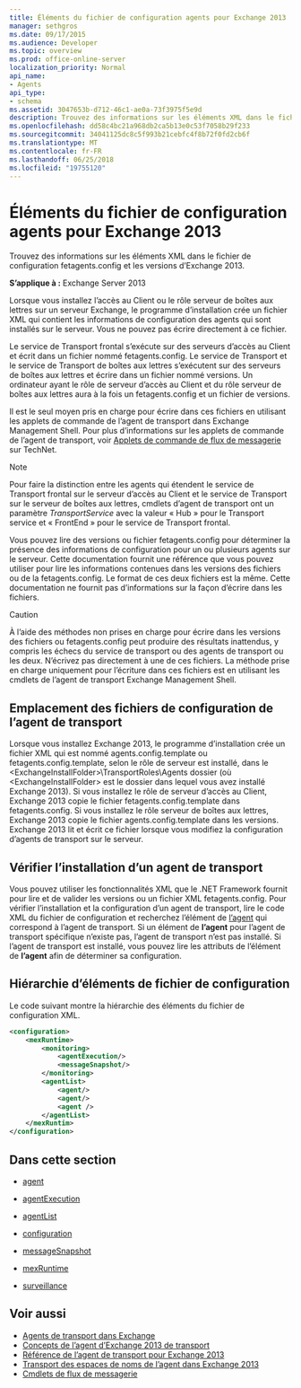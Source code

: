 ```yaml
---
title: Éléments du fichier de configuration agents pour Exchange 2013
manager: sethgros
ms.date: 09/17/2015
ms.audience: Developer
ms.topic: overview
ms.prod: office-online-server
localization_priority: Normal
api_name:
- Agents
api_type:
- schema
ms.assetid: 3047653b-d712-46c1-ae0a-73f3975f5e9d
description: Trouvez des informations sur les éléments XML dans le fichier de configuration fetagents.config et les versions d’Exchange 2013.
ms.openlocfilehash: dd58c4bc21a968db2ca5b13e0c53f7058b29f233
ms.sourcegitcommit: 34041125dc8c5f993b21cebfc4f8b72f0fd2cb6f
ms.translationtype: MT
ms.contentlocale: fr-FR
ms.lasthandoff: 06/25/2018
ms.locfileid: "19755120"
---
```

# <a name="agents-configuration-file-elements-for-exchange-2013"></a>Éléments du fichier de configuration agents pour Exchange 2013

Trouvez des informations sur les éléments XML dans le fichier de configuration fetagents.config et les versions d’Exchange 2013.
  
**S’applique à :** Exchange Server 2013
  
Lorsque vous installez l’accès au Client ou le rôle serveur de boîtes aux lettres sur un serveur Exchange, le programme d’installation crée un fichier XML qui contient les informations de configuration des agents qui sont installés sur le serveur. Vous ne pouvez pas écrire directement à ce fichier. 
  
Le service de Transport frontal s’exécute sur des serveurs d’accès au Client et écrit dans un fichier nommé fetagents.config. Le service de Transport et le service de Transport de boîtes aux lettres s’exécutent sur des serveurs de boîtes aux lettres et écrire dans un fichier nommé versions. Un ordinateur ayant le rôle de serveur d’accès au Client et du rôle serveur de boîtes aux lettres aura à la fois un fetagents.config et un fichier de versions. 
  
Il est le seul moyen pris en charge pour écrire dans ces fichiers en utilisant les applets de commande de l’agent de transport dans Exchange Management Shell. Pour plus d’informations sur les applets de commande de l’agent de transport, voir [Applets de commande de flux de messagerie](http://technet.microsoft.com/en-us/library/aa998553%28v=exchg.150%29.aspx) sur TechNet. 
  
> [!NOTE]
> Pour faire la distinction entre les agents qui étendent le service de Transport frontal sur le serveur d’accès au Client et le service de Transport sur le serveur de boîtes aux lettres, cmdlets d’agent de transport ont un paramètre _TransportService_ avec la valeur « Hub » pour le Transport service et « FrontEnd » pour le service de Transport frontal. 
  
Vous pouvez lire des versions ou fichier fetagents.config pour déterminer la présence des informations de configuration pour un ou plusieurs agents sur le serveur. Cette documentation fournit une référence que vous pouvez utiliser pour lire les informations contenues dans les versions des fichiers ou de la fetagents.config. Le format de ces deux fichiers est la même. Cette documentation ne fournit pas d’informations sur la façon d’écrire dans les fichiers.
  
> [!CAUTION]
> À l’aide des méthodes non prises en charge pour écrire dans les versions des fichiers ou fetagents.config peut produire des résultats inattendus, y compris les échecs du service de transport ou des agents de transport ou les deux. N’écrivez pas directement à une de ces fichiers. La méthode prise en charge uniquement pour l’écriture dans ces fichiers est en utilisant les cmdlets de l’agent de transport Exchange Management Shell. 
  
## <a name="location-of-the-transport-agent-configuration-files"></a>Emplacement des fichiers de configuration de l’agent de transport
<a name="bk_ConfigLoc"> </a>

Lorsque vous installez Exchange 2013, le programme d’installation crée un fichier XML qui est nommé agents.config.template ou fetagents.config.template, selon le rôle de serveur est installé, dans le \<ExchangeInstallFolder\>\TransportRoles\Agents dossier (où \<ExchangeInstallFolder\> est le dossier dans lequel vous avez installé Exchange 2013). Si vous installez le rôle de serveur d’accès au Client, Exchange 2013 copie le fichier fetagents.config.template dans fetagents.config. Si vous installez le rôle serveur de boîtes aux lettres, Exchange 2013 copie le fichier agents.config.template dans les versions. Exchange 2013 lit et écrit ce fichier lorsque vous modifiez la configuration d’agents de transport sur le serveur.
  
## <a name="verifying-a-transport-agent-installation"></a>Vérifier l’installation d’un agent de transport
<a name="bk_verifyinstall"> </a>

Vous pouvez utiliser les fonctionnalités XML que le .NET Framework fournit pour lire et de valider les versions ou un fichier XML fetagents.config. Pour vérifier l’installation et la configuration d’un agent de transport, lire le code XML du fichier de configuration et recherchez l’élément de [l’agent](agent.md) qui correspond à l’agent de transport. Si un élément de **l’agent** pour l’agent de transport spécifique n’existe pas, l’agent de transport n’est pas installé. Si l’agent de transport est installé, vous pouvez lire les attributs de l’élément de **l’agent** afin de déterminer sa configuration. 
  
## <a name="configuration-file-element-hierarchy"></a>Hiérarchie d’éléments de fichier de configuration
<a name="bk_elementref"> </a>

Le code suivant montre la hiérarchie des éléments du fichier de configuration XML.
  
```XML
<configuration>
    <mexRuntime>
        <monitoring>
            <agentExecution/>
            <messageSnapshot/>
        </monitoring>
        <agentList>
            <agent/>
            <agent/>
            <agent />
        </agentList>
    </mexRuntim>
</configuration>
```

## <a name="in-this-section"></a>Dans cette section
<a name="bk_elementreflist"> </a>

- [agent](agent.md)
    
- [agentExecution](agentexecution.md)
    
- [agentList](agentlist.md)
    
- [configuration](configuration.md)
    
- [messageSnapshot](messagesnapshot.md)
    
- [mexRuntime](mexruntime.md)
    
- [surveillance](monitoring.md)
    
## <a name="see-also"></a>Voir aussi

- [Agents de transport dans Exchange](transport-agents-in-exchange-2013.md)
- [Concepts de l’agent d’Exchange 2013 de transport](transport-agent-concepts-in-exchange-2013.md)
- [Référence de l’agent de transport pour Exchange 2013](transport-agent-reference-for-exchange-2013.md)
- [Transport des espaces de noms de l’agent dans Exchange 2013](transport-agent-namespaces-in-exchange-2013.md)
- [Cmdlets de flux de messagerie](https://docs.microsoft.com/en-us/powershell/exchange/?view=exchange-ps)
    


